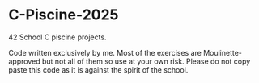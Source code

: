 # C-Piscine-2025
42 School C piscine projects.

Code written exclusively by me. Most of the exercises are Moulinette-approved but not all of them so use at your own risk. Please do not copy paste this code as it is against the spirit of the school.
